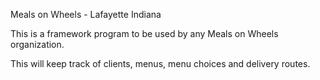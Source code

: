 Meals on Wheels - Lafayette Indiana

This is a framework program to be used by any Meals on Wheels organization.

This will keep track of clients, menus, menu choices and delivery routes.

